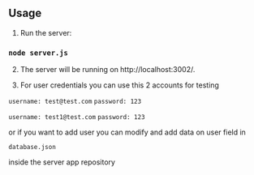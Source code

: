 ## Usage

1. Run the server:

### `node server.js`

2. The server will be running on http://localhost:3002/.

3. For user credentials you can use this 2 accounts for testing

`username: test@test.com`
`password: 123`

`username: test1@test.com`
`password: 123`

or if you want to add user you can modify and add data on user field in

`database.json`

inside the server app repository
